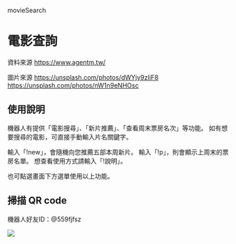 movieSearch
# 電影查詢


資料來源
https://www.agentm.tw/

圖片來源
https://unsplash.com/photos/dWYjy9zIiF8
https://unsplash.com/photos/nW1n9eNHOsc

## 使用說明
機器人有提供「電影搜尋」、「新片推薦」、「查看周末票房名次」等功能。
如有想要搜尋的電影，可直接手動輸入片名關鍵字。

輸入「!new」，會隨機向您推薦五部本周新片。
輸入「!p」，則會顯示上周末的票房名單。
想查看使用方式請輸入「!說明」。

也可點選畫面下方選單使用以上功能。

## 掃描 QR code
機器人好友ID：@559fjfsz

![](https://qr-official.line.me/sid/L/559fjfsz.png)